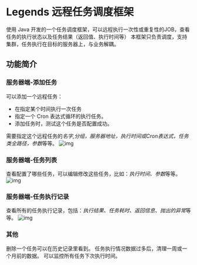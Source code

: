 # Legends 远程任务调度框架

使用 Java 开发的一个任务调度框架，可以远程执行一次性或重复性的JOB，查看任务的执行状态以及任务结果（返回值、执行时间等）
本框架只负责调度，支持集群，任务执行在目标的服务器上，与业务解耦。

## 功能简介


### 服务器端-添加任务

可以添加一个远程任务：
* 在指定某个时间执行一次任务
* 指定一个 Cron 表达式循环的执行任务。
* 添加任务时，测试这个任务是否配置成功。


需要指定这个远程任务的*名字,分组，服务器地址，执行时间或Cron表达式，任务类全路径，参数*等等。
![img](https://github.com/tongbanjie/legends/blob/master/readme/AddJob.png)


### 服务器端-任务列表
查看配置了哪些任务，可以编辑修改这些任务，比如：*执行时间、参数*等等。
![img](https://github.com/tongbanjie/legends/blob/master/readme/JobList.png)



### 服务器端-任务执行记录
查看所有的任务执行记录，包括：*执行结果、任务耗时、返回信息、抛出的异常*等等。
![img](https://github.com/tongbanjie/legends/blob/master/readme/JobSnapshot.png)


### 其他
删除一个任务可以在历史记录里看到。
任务执行情况数据过多后，清理一周或一个月前的数据。
可以监控所有任务下次执行时间。